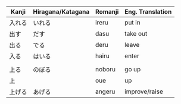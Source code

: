 
| **Kanji** | Hiragana/Katagana | Romanji | Eng. Translation |
| ---- | ---- | ---- | ---- |
| 入れる | いれる | ireru | put in |
| 出す | だす | dasu | take out |
| 出る | でる | deru | leave |
| 入る | はいる | hairu | enter |
|  |  |  |  |
| 上る | のぼる | noboru | go up |
| 上 |  | oue | up |
| 上げる | あげる | angeru | improve/raise |
